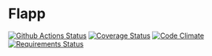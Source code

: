 # Flapp

[![Github Actions Status](https://github.com/ernane/flapp/workflows/main-workflow/badge.svg)](https://github.com/ernane/flapp/actions) [![Coverage Status](https://codecov.io/gh/ernane/flapp/branch/master/graph/badge.svg)](https://codecov.io/gh/ernane/flapp) [![Code Climate](https://codeclimate.com/github/ernane/flapp/badges/gpa.svg)](https://codeclimate.com/github/ernane/flapp) [![Requirements Status](https://requires.io/github/ernane/flapp/requirements.svg?branch=master)](https://requires.io/github/ernane/flapp/requirements/?branch=master)
